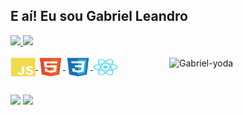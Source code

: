## E aí! Eu sou Gabriel Leandro
 <div>
  <a href="https://github.com/GabrielLeandroBS">
  <img height="180em" src="https://github-readme-stats.vercel.app/api?username=GabrielLeandroBS&show_icons=true&theme=tokyonight&include_all_commits=true&count_private=true"/>
     <img height="180em" src="https://github-readme-stats.vercel.app/api/top-langs/?username=GabrielLeandroBS&layout=compact&langs_count=16&theme=tokyonight"/>
</div>
<div style="display: inline_block"><br>
  <img align="center" alt="Gabriel-Js" height="30" width="40" src="https://raw.githubusercontent.com/devicons/devicon/master/icons/javascript/javascript-plain.svg">
  <img align="center" alt="Gabriel-HTML" height="30" width="40" src="https://raw.githubusercontent.com/devicons/devicon/master/icons/html5/html5-original.svg">
  <img align="center" alt="Gabriel-CSS" height="30" width="40" src="https://raw.githubusercontent.com/devicons/devicon/master/icons/css3/css3-original.svg">
  <img align="center" alt="Gabriel-CSS" height="30" width="40" src="https://raw.githubusercontent.com/devicons/devicon/master/icons/react/react-original.svg">
  <img align="right" alt="Gabriel-yoda"  width="250" src="https://media.giphy.com/media/f3iwJFOVOwuy7K6FFw/giphy.gif">
</div>
  
  ##
 
<div> 
  <a href="https://www.instagram.com/leandro_gabri.el/" target="_blank"><img src="https://img.shields.io/badge/-Instagram-%23E4405F?style=for-the-badge&logo=instagram&logoColor=white" target="_blank"></a>
  <a href="https://www.linkedin.com/in/gabrielleandrob/" target="_blank"><img src="https://img.shields.io/badge/-LinkedIn-%230077B5?style=for-the-badge&logo=linkedin&logoColor=white" target="_blank"></a> 
</div>
